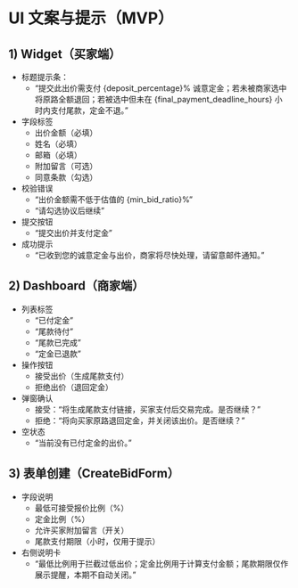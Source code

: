 # UI 文案与提示（MVP）

## 1) Widget（买家端）
- 标题提示条：
  - “提交此出价需支付 {deposit_percentage}% 诚意定金；若未被商家选中将原路全额退回；若被选中但未在 {final_payment_deadline_hours} 小时内支付尾款，定金不退。”
- 字段标签
  - 出价金额（必填）
  - 姓名（必填）
  - 邮箱（必填）
  - 附加留言（可选）
  - 同意条款（勾选）
- 校验错误
  - “出价金额需不低于估值的 {min_bid_ratio}%”
  - “请勾选协议后继续”
- 提交按钮
  - “提交出价并支付定金”
- 成功提示
  - “已收到您的诚意定金与出价，商家将尽快处理，请留意邮件通知。”

## 2) Dashboard（商家端）
- 列表标签
  - “已付定金”
  - “尾款待付”
  - “尾款已完成”
  - “定金已退款”
- 操作按钮
  - 接受出价（生成尾款支付）
  - 拒绝出价（退回定金）
- 弹窗确认
  - 接受：“将生成尾款支付链接，买家支付后交易完成。是否继续？”
  - 拒绝：“将向买家原路退回定金，并关闭该出价。是否继续？”
- 空状态
  - “当前没有已付定金的出价。”

## 3) 表单创建（CreateBidForm）
- 字段说明
  - 最低可接受报价比例（%）
  - 定金比例（%）
  - 允许买家附加留言（开关）
  - 尾款支付期限（小时，仅用于提示）
- 右侧说明卡
  - “最低比例用于拦截过低出价；定金比例用于计算支付金额；尾款期限仅作展示提醒，本期不自动关闭。”